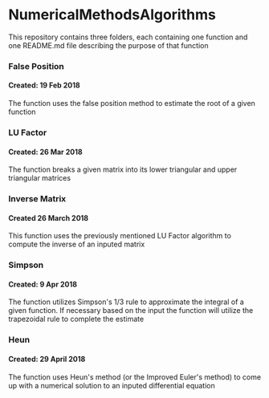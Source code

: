 # NumericalMethodsAlgorithms

This repository contains three folders, each containing one function and one README.md file describing the purpose of that function

### False Position
#### Created: 19 Feb 2018
The function uses the false position method to estimate the root of a given function

### LU Factor
#### Created: 26 Mar 2018
The function breaks a given matrix into its lower triangular and upper triangular matrices

### Inverse Matrix
#### Created  26 March 2018
This function uses the previously mentioned LU Factor algorithm to compute the inverse of an inputed matrix

### Simpson
#### Created: 9 Apr 2018
The function utilizes Simpson's 1/3 rule to approximate the integral of a given function. If necessary based on the input the function will utilize the trapezoidal rule to complete the estimate

### Heun
#### Created: 29 April 2018
The function uses Heun's method (or the Improved Euler's method) to come up with a numerical solution to an inputed differential equation


